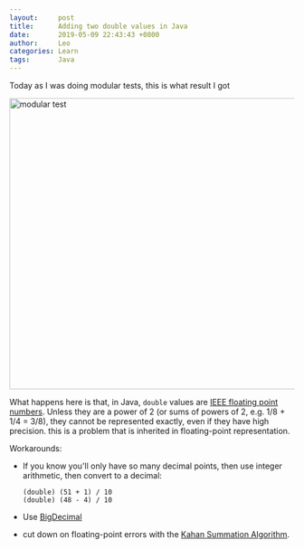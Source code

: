```yaml
---
layout:     post
title:      Adding two double values in Java
date:       2019-05-09 22:43:43 +0800
author:     Leo
categories: Learn
tags:       Java
---
```

Today as I was doing modular tests, this is what result I got

<img src="https://i.imgur.com/x4f86Wb.png" alt="modular test" title="test result" style="width: 1000px; height: 515px; display: block; object-fit: contain;">

What happens here is that, in Java,  `double`  values are  [IEEE floating point numbers][1]. Unless they are a power of 2 (or sums of powers of 2, e.g. 1/8 + 1/4 = 3/8), they cannot be represented exactly, even if they have high precision. this is a problem that is inherited in floating-point representation.

Workarounds:
-   If you know you'll only have so many decimal points, then use integer arithmetic, then convert to a decimal:
    
    ```
    (double) (51 + 1) / 10
    (double) (48 - 4) / 10
    ```
    
-   Use  [BigDecimal][2]
    
-   cut down on floating-point errors with the  [Kahan Summation Algorithm][3].

[1]: http://en.wikipedia.org/wiki/IEEE_floating_point
[2]: http://docs.oracle.com/javase/7/docs/api/java/math/BigDecimal.html
[3]: http://en.wikipedia.org/wiki/Kahan_summation_algorithm

